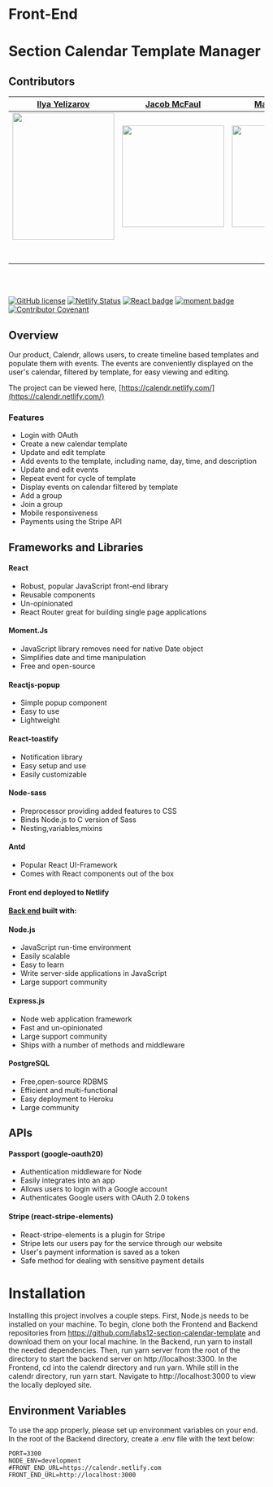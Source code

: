 # Front-End

# Section Calendar Template Manager 


## Contributors 

|                                                                                              [Ilya Yelizarov]( https://github.com/ills5771)                                                                                               |                                                                                              [Jacob McFaul ](https://github.com/McTrip777)                                                                                               |                                                                                       [Max Trestman ](https://github.com/mtrestman1)                                                                                       |                                                                                      [Terrell Tullis ](https://github.com/t-tullis)                                                                                      |                                                                                    [Zechariah Drinkhall](https://github.com/Zechdrink)                                                                                    |
| :---------------------------------------------------------------------------------------------------------------------------------------------------------------------------------------------------------------------------------------: | :--------------------------------------------------------------------------------------------------------------------------------------------------------------------------------------------------------------------------------------: | :------------------------------------------------------------------------------------------------------------------------------------------------------------------------------------------------------------------------: | :----------------------------------------------------------------------------------------------------------------------------------------------------------------------------------------------------------------------: | :-----------------------------------------------------------------------------------------------------------------------------------------------------------------------------------------------------------------------: |
| [<img src="https://media.licdn.com/dms/image/C5603AQHtgOCU7TkAoA/profile-displayphoto-shrink_200_200/0?e=1564012800&v=beta&t=Id6a7vrSpjUl2gBQbXhRgZrekSfFkiCqRiyE4qPv3OE" width = "200" height = "250px" />](https://github.com/ills5771) | [<img src="https://media.licdn.com/dms/image/C5603AQHiEbDzgtCMJg/profile-displayphoto-shrink_800_800/0?e=1564012800&v=beta&t=z-rwCUKpuq48SA_5g9J-JtQskbQtHWTNMF0yVfHQgbE" width = "200" height = "auto"/>](https://github.com/McTrip777) | [<img src="https://media.licdn.com/dms/image/C4E03AQGjYw7fZIavRw/profile-displayphoto-shrink_800_800/0?e=1564012800&v=beta&t=tYGEJS1M044M5Bb4j9vx5tA-IjLz10o3kVEtJWk_bYo" width = "200" />](https://github.com/mtrestman1) | [<img src="https://media.licdn.com/dms/image/C5603AQE4o841d4iSnA/profile-displayphoto-shrink_800_800/0?e=1564012800&v=beta&t=Ygq2MemmSjeAjRwv6ap1eFfzu6urSS90h-eglqknFQM" width = "200" />](https://github.com/t-tullis) | [<img src="https://media.licdn.com/dms/image/C5603AQHdfwUwrF4QRg/profile-displayphoto-shrink_800_800/0?e=1564012800&v=beta&t=EnGYx_OdKAZN6FQXL31gQcDbWoyXZMCqNRVtUk-E28U" width = "200" />](https://github.com/Zechdrink) |
|                                                                          [<img src="https://github.com/favicon.ico" width="15"> ]( https://github.com/ills5771)                                                                           |                                                                          [<img src="https://github.com/favicon.ico" width="15"> ](https://github.com/McTrip777)                                                                          |                                                                  [<img src="https://github.com/favicon.ico" width="15"> ](https://github.com/mtrestman1)                                                                   |                                                                  [<img src="https://github.com/favicon.ico" width="15"> ](https://github.com/t-tullis)                                                                   |                                                                  [<img src="https://github.com/favicon.ico" width="15"> ](https://github.com/Zechdrink)                                                                   |
|                                                 [ <img src="https://static.licdn.com/sc/h/al2o9zrvru7aqj8e1x2rzsrca" width="15"> ](https://www.linkedin.com/in/ilya-yelizarov-363425159/)                                                 |                                                 [ <img src="https://static.licdn.com/sc/h/al2o9zrvru7aqj8e1x2rzsrca" width="15"> ](https://www.linkedin.com/in/jacob-mcfaul-a96b10180/)                                                  |                                          [ <img src="https://static.licdn.com/sc/h/al2o9zrvru7aqj8e1x2rzsrca" width="15"> ](https://www.linkedin.com/in/max-trestman-339215177/)                                           |                                              [ <img src="https://static.licdn.com/sc/h/al2o9zrvru7aqj8e1x2rzsrca" width="15"> ](https://www.linkedin.com/in/terrelltullis/)                                              |                                      [ <img src="https://static.licdn.com/sc/h/al2o9zrvru7aqj8e1x2rzsrca" width="15"> ](https://www.linkedin.com/in/zechariah-drinkhall-a3575817b/)                                       |
<br>
<br>

[![GitHub license](https://img.shields.io/github/license/Naereen/StrapDown.js.svg)](https://en.wikipedia.org/wiki/MIT_License)    [![Netlify Status](https://api.netlify.com/api/v1/badges/97d60185-6561-4760-8da7-d65bd8f824ba/deploy-status)](https://app.netlify.com/sites/calendr/deploys)    [![React badge](https://img.shields.io/badge/react-v16.8.6-blue.svg)](https://reactjs.org/)   [![moment badge](https://img.shields.io/badge/moment.js-v2.24.0-orange.svg)](https://momentjs.com/)[![Contributor Covenant](https://img.shields.io/badge/Contributor%20Covenant-v1.4%20adopted-ff69b4.svg)](code-of-conduct.md)




## Overview
Our product, Calendr,  allows users, to create timeline based templates and populate them with
events. The events are conveniently displayed on the user's calendar, filtered by template, for easy viewing and editing. <br>

The project can be viewed here, [https://calendr.netlify.com/](https://calendr.netlify.com/)


### Features

  * Login with OAuth 
  * Create a new calendar template
  * Update and edit template
  * Add events to the template, including name, day, time, and description
  * Update and edit events
  * Repeat event for cycle of template
  * Display events on calendar filtered by template
  * Add a group
  * Join a group
  * Mobile responsiveness
  * Payments using the Stripe API


## Frameworks and Libraries 

#### React

* Robust, popular JavaScript front-end library
* Reusable components
* Un-opinionated
* React Router great for building single page applications


#### Moment.Js

* JavaScript library removes need for native Date object
* Simplifies date and time manipulation
* Free and open-source
  

#### Reactjs-popup 
* Simple popup component
* Easy to use
* Lightweight

#### React-toastify 

* Notification library
* Easy setup and use
* Easily customizable
  

#### Node-sass

* Preprocessor providing added features to CSS
* Binds Node.js to C version of Sass
* Nesting,variables,mixins

#### Antd

* Popular React UI-Framework
* Comes with React components out of the box


#### Front end deployed to Netlify

#### [Back end](https://github.com/labs12-section-calendar-template/Backend) built with:

#### Node.js

  * JavaScript run-time environment
  * Easily scalable
  * Easy to learn
  * Write server-side applications in JavaScript
  * Large support community

#### Express.js

  * Node web application framework
  * Fast and un-opinionated
  * Large support community
  * Ships with a number of methods and middleware

#### PostgreSQL

* Free,open-source RDBMS
* Efficient and multi-functional
* Easy deployment to Heroku
* Large community


## APIs

#### Passport (google-oauth20)

* Authentication middleware for Node
* Easily integrates into an app
* Allows users to login with a Google account 
* Authenticates Google users with OAuth 2.0 tokens


#### Stripe (react-stripe-elements)

* React-stripe-elements is a plugin for Stripe
* Stripe lets our users pay for the service through our website
* User's payment information is saved as a token
* Safe method for dealing with sensitive payment details





# Installation

Installing this project involves a couple steps. First, Node.js needs to be installed on your machine. To begin, clone both the Frontend and Backend repositories from https://github.com/labs12-section-calendar-template and download them on your local machine.  In the Backend, run yarn to install the needed dependencies. Then, run yarn server from the root of the directory to start the backend server on http://localhost:3300. In the Frontend, cd into the calendr directory and run yarn. While still in the calendr directory, run yarn start. Navigate to http://localhost:3000 to view the locally deployed site.

 ## Environment Variables

To use the app properly, please set up environment variables on your end. In the root of the Backend 
directory, create a .env file with the text below:

```
PORT=3300
NODE_ENV=development
#FRONT_END_URL=https://calendr.netlify.com
FRONT_END_URL=http://localhost:3000

```